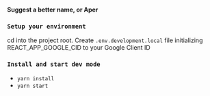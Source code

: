#### Suggest a better name, or Aper

### `Setup your environment`

cd into the project root. Create `.env.development.local` file initializing REACT_APP_GOOGLE_CID to your Google Client ID

### `Install and start dev mode`

- `yarn install`
- `yarn start`
